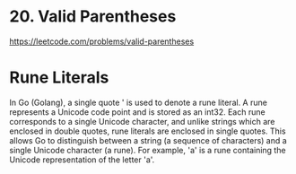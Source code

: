 # 20. Valid Parentheses

https://leetcode.com/problems/valid-parentheses

# Rune Literals

In Go (Golang), a single quote ' is used to denote a rune literal. A rune represents a Unicode code point and is stored as an int32. Each rune corresponds to a single Unicode character, and unlike strings which are enclosed in double quotes, rune literals are enclosed in single quotes. This allows Go to distinguish between a string (a sequence of characters) and a single Unicode character (a rune). For example, 'a' is a rune containing the Unicode representation of the letter 'a'.